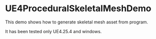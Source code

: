 # UE4ProceduralSkeletalMeshDemo

This demo shows how to generate skeletal mesh asset from program. 

It has been tested only UE4.25.4 and windows.
